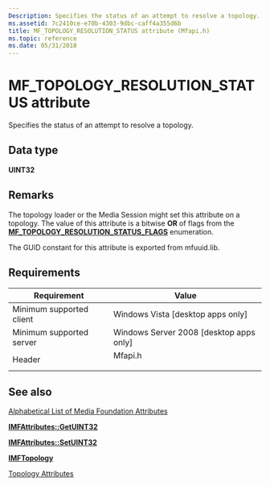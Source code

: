 ```yaml
---
Description: Specifies the status of an attempt to resolve a topology.
ms.assetid: 7c2410ce-e70b-4303-9dbc-caff4a355d6b
title: MF_TOPOLOGY_RESOLUTION_STATUS attribute (Mfapi.h)
ms.topic: reference
ms.date: 05/31/2018
---
```


# MF\_TOPOLOGY\_RESOLUTION\_STATUS attribute

Specifies the status of an attempt to resolve a topology.

## Data type

**UINT32**

## Remarks

The topology loader or the Media Session might set this attribute on a topology. The value of this attribute is a bitwise **OR** of flags from the [**MF\_TOPOLOGY\_RESOLUTION\_STATUS\_FLAGS**](/windows/desktop/api/mfidl/ne-mfidl-mf_topology_resolution_status_flags) enumeration.

The GUID constant for this attribute is exported from mfuuid.lib.

## Requirements



| Requirement | Value |
|-------------------------------------|------------------------------------------------------------------------------------|
| Minimum supported client<br/> | Windows Vista \[desktop apps only\]<br/>                                     |
| Minimum supported server<br/> | Windows Server 2008 \[desktop apps only\]<br/>                               |
| Header<br/>                   | <dl> <dt>Mfapi.h</dt> </dl> |



## See also

<dl> <dt>

[Alphabetical List of Media Foundation Attributes](alphabetical-list-of-media-foundation-attributes.md)
</dt> <dt>

[**IMFAttributes::GetUINT32**](/windows/desktop/api/mfobjects/nf-mfobjects-imfattributes-getuint32)
</dt> <dt>

[**IMFAttributes::SetUINT32**](/windows/desktop/api/mfobjects/nf-mfobjects-imfattributes-setuint32)
</dt> <dt>

[**IMFTopology**](/windows/desktop/api/mfidl/nn-mfidl-imftopology)
</dt> <dt>

[Topology Attributes](topology-attributes.md)
</dt> </dl>

 

 





